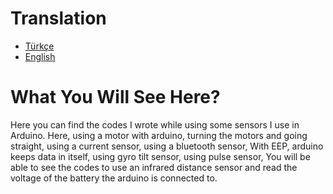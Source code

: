 # Translation
- [Türkçe](README.md)
- [English](README.en.md)

# What You Will See Here?
Here you can find the codes I wrote while using some sensors I use in Arduino.
Here, using a motor with arduino, turning the motors and going straight, using a current sensor, using a bluetooth sensor,
With EEP, arduino keeps data in itself, using gyro tilt sensor, using pulse sensor,
You will be able to see the codes to use an infrared distance sensor and read the voltage of the battery the arduino is connected to.
